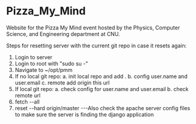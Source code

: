 # Pizza_My_Mind

Website for the Pizza My Mind event hosted by the Physics, Computer Science, and Engineering department at CNU.

Steps for resetting server with the current git repo in case it resets again:
1. Login to server
2. Login to root with "sudo su -"
3. Navigate to ~/opt/pmm
4. If no local git repo:
  a. init local repo and add .
  b. config user.name and user.email
  c. remote add origin this url
5. If local git repo:
  a. check config for user.name and user.email
  b. check remote url
6. fetch --all
7. reset --hard origin/master
---Also check the apache server config files to make sure the server is finding the django application
